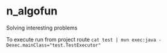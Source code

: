 n_algofun
=========

Solving interesting problems

To execute run from project route `cat test | mvn exec:java -Dexec.mainClass="test.TestExecutor"`
